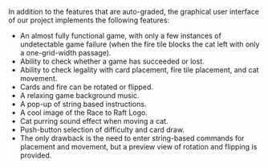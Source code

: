In addition to the features that are auto-graded, the graphical user interface
of our project implements the following features:


 - An almost fully functional game, with only a few instances of undetectable game failure (when the fire tile blocks the cat left with only a one-grid-width passage).
 - Ability to check whether a game has succeeded or lost.
 - Ability to check legality with card placement, fire tile placement, and cat movement.
 - Cards and fire can be rotated or flipped.
 - A relaxing game background music.
 - A pop-up of string based instructions. 
 - A cool image of the Race to Raft Logo.
 - Cat purring sound effect when moving a cat.
 - Push-button selection of difficulty and card draw.
 - The only drawback is the need to enter string-based commands for placement and movement, but a preview view of rotation and flipping is provided.
